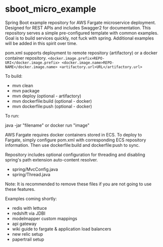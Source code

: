 # sboot_micro_example
Spring Boot example repository for AWS Fargate microservice deployment. 
Designed for REST APIs and includes Swagger2 for documentation.
This repository serves a simple pre-configured template with common 
examples. Goal is to build services quickly, not fuck with spring.
Additional examples will be added in this spirit over time. 

pom.xml supports deployment to remote repository (artifactory) or a docker container repository.
`<docker.image.prefix>REPO-URI</docker.image.prefix>
<docker.image.name>REPO-NAME</docker.image.name>
<artifactory.url>URL</artifactory.url>`

To build:
- mvn clean
- mvn package
- mvn deploy (optional - artifactory)
- mvn dockerfile:build (optional - docker)
- mvn dockerfile:push (optional - docker)

To run:

java -jar "filename" or docker run "image"

AWS Fargate requires docker containers stored in ECS. 
To deploy to Fargate, simply configure pom.xml with corresponding ECS repository information.
Then use dockerfile:build and dockerfile:push to sync.

Repository includes optional configuration for threading and disabling spring's path extension 
auto-content resolver. 
- spring/MvcConfig.java
- spring/Thread.java

Note: It is recommended to remove these files if you are not going to use these features. 

Examples coming shortly:
- redis with lettuce
- redshift via JDBI
- modelmapper custom mappings
- api gateway
- wiki guide to fargate & application load balancers
- new relic setup
- papertrail setup